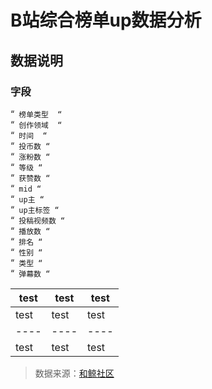 # B站综合榜单up数据分析


## 数据说明
### 字段	

“`
榜单类型 
“`  
“`
创作领域 
“`  
“`
时间 
“`  
“`
投币数
“`  
“`
涨粉数
“`  
“`
等级
“`  
“`
获赞数
“`  
“`
mid
“`  
“`
up主
“`  
“`
up主标签
“`  
“`
投稿视频数
“`  
“`
播放数
“`  
“`
排名
“`  
“`
性别
“`  
“`
类型
“`  
“`
弹幕数
“`  

test | test | test |
|----|----|----|
test | test | test |
|----|----|----|
test | test | test |


>数据来源：[和鲸社区](https://www.heywhale.com/mw/dataset/6276783653f7db0017335a21/content)

